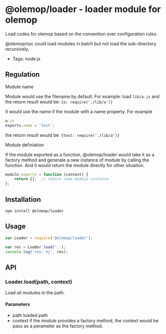 # @olemop/loader - loader module for olemop

Load codes for olemop based on the convention over configuration rules.

@olemop/rpc could load modules in batch but not load the sub-directory recursively.

+ Tags: node.js

## Regulation
Module name

Module would use the filename by default. For example: load ```lib/a.js``` and the return result would be: ```{a: require('./lib/a')}```

It would use the name if the module with a name property. For example

```javascript
a.js
exports.name = 'test';
```
the return result would be: ```{test: require('./lib/a')}```

Module definiation

If the module exported as a function, @olemop/loader would take it as a factory method and generate a new instance of module by calling the function. And it would return the module directly for other situation.

```javascript
module.exports = function (context) {
	return {};	// return some module instance
};
```

## Installation
```
npm install @olemop/loader
```

## Usage
``` javascript
var Loader = require('@olemop/loader');

var res = Loader.load('.');
console.log('res: %j', res);
```

## API
### Loader.load(path, context)
Load all modules in the path.
#### Parameters
+ path loaded path
+ context if the module provides a factory method, the context would be pass as a parameter as the factory method.
